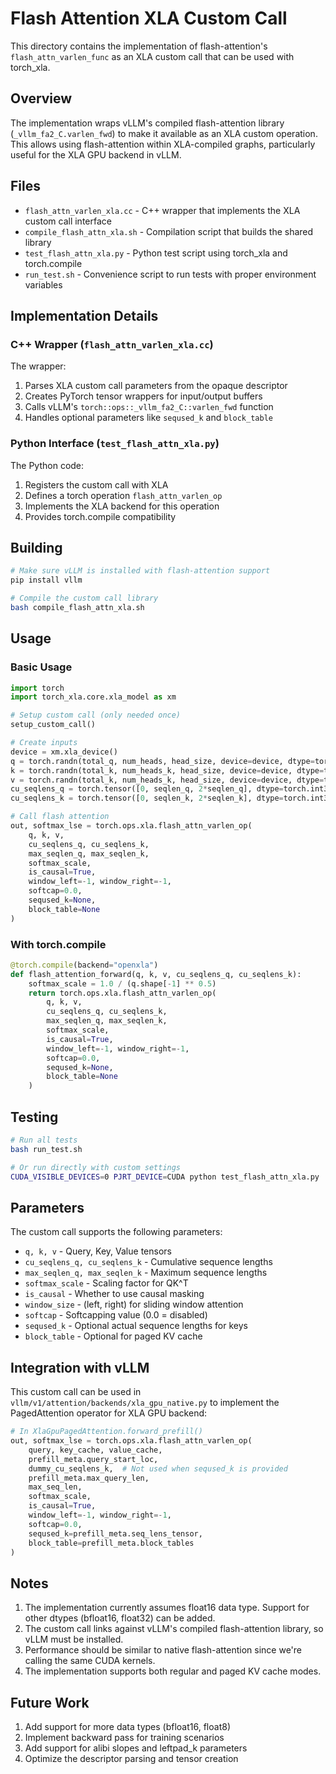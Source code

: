 # Flash Attention XLA Custom Call

This directory contains the implementation of flash-attention's `flash_attn_varlen_func` as an XLA custom call that can be used with torch_xla.

## Overview

The implementation wraps vLLM's compiled flash-attention library (`_vllm_fa2_C.varlen_fwd`) to make it available as an XLA custom operation. This allows using flash-attention within XLA-compiled graphs, particularly useful for the XLA GPU backend in vLLM.

## Files

- `flash_attn_varlen_xla.cc` - C++ wrapper that implements the XLA custom call interface
- `compile_flash_attn_xla.sh` - Compilation script that builds the shared library
- `test_flash_attn_xla.py` - Python test script using torch_xla and torch.compile
- `run_test.sh` - Convenience script to run tests with proper environment variables

## Implementation Details

### C++ Wrapper (`flash_attn_varlen_xla.cc`)

The wrapper:
1. Parses XLA custom call parameters from the opaque descriptor
2. Creates PyTorch tensor wrappers for input/output buffers
3. Calls vLLM's `torch::ops::_vllm_fa2_C::varlen_fwd` function
4. Handles optional parameters like `seqused_k` and `block_table`

### Python Interface (`test_flash_attn_xla.py`)

The Python code:
1. Registers the custom call with XLA
2. Defines a torch operation `flash_attn_varlen_op` 
3. Implements the XLA backend for this operation
4. Provides torch.compile compatibility

## Building

```bash
# Make sure vLLM is installed with flash-attention support
pip install vllm

# Compile the custom call library
bash compile_flash_attn_xla.sh
```

## Usage

### Basic Usage

```python
import torch
import torch_xla.core.xla_model as xm

# Setup custom call (only needed once)
setup_custom_call()

# Create inputs
device = xm.xla_device()
q = torch.randn(total_q, num_heads, head_size, device=device, dtype=torch.float16)
k = torch.randn(total_k, num_heads_k, head_size, device=device, dtype=torch.float16)
v = torch.randn(total_k, num_heads_k, head_size, device=device, dtype=torch.float16)
cu_seqlens_q = torch.tensor([0, seqlen_q, 2*seqlen_q], dtype=torch.int32, device=device)
cu_seqlens_k = torch.tensor([0, seqlen_k, 2*seqlen_k], dtype=torch.int32, device=device)

# Call flash attention
out, softmax_lse = torch.ops.xla.flash_attn_varlen_op(
    q, k, v,
    cu_seqlens_q, cu_seqlens_k,
    max_seqlen_q, max_seqlen_k,
    softmax_scale,
    is_causal=True,
    window_left=-1, window_right=-1,
    softcap=0.0,
    seqused_k=None,
    block_table=None
)
```

### With torch.compile

```python
@torch.compile(backend="openxla")
def flash_attention_forward(q, k, v, cu_seqlens_q, cu_seqlens_k):
    softmax_scale = 1.0 / (q.shape[-1] ** 0.5)
    return torch.ops.xla.flash_attn_varlen_op(
        q, k, v,
        cu_seqlens_q, cu_seqlens_k,
        max_seqlen_q, max_seqlen_k,
        softmax_scale,
        is_causal=True,
        window_left=-1, window_right=-1,
        softcap=0.0,
        seqused_k=None,
        block_table=None
    )
```

## Testing

```bash
# Run all tests
bash run_test.sh

# Or run directly with custom settings
CUDA_VISIBLE_DEVICES=0 PJRT_DEVICE=CUDA python test_flash_attn_xla.py
```

## Parameters

The custom call supports the following parameters:

- `q, k, v` - Query, Key, Value tensors
- `cu_seqlens_q, cu_seqlens_k` - Cumulative sequence lengths
- `max_seqlen_q, max_seqlen_k` - Maximum sequence lengths
- `softmax_scale` - Scaling factor for QK^T
- `is_causal` - Whether to use causal masking
- `window_size` - (left, right) for sliding window attention
- `softcap` - Softcapping value (0.0 = disabled)
- `seqused_k` - Optional actual sequence lengths for keys
- `block_table` - Optional for paged KV cache

## Integration with vLLM

This custom call can be used in `vllm/v1/attention/backends/xla_gpu_native.py` to implement the PagedAttention operator for XLA GPU backend:

```python
# In XlaGpuPagedAttention.forward_prefill()
out, softmax_lse = torch.ops.xla.flash_attn_varlen_op(
    query, key_cache, value_cache,
    prefill_meta.query_start_loc,
    dummy_cu_seqlens_k,  # Not used when seqused_k is provided
    prefill_meta.max_query_len,
    max_seq_len,
    softmax_scale,
    is_causal=True,
    window_left=-1, window_right=-1,
    softcap=0.0,
    seqused_k=prefill_meta.seq_lens_tensor,
    block_table=prefill_meta.block_tables
)
```

## Notes

1. The implementation currently assumes float16 data type. Support for other dtypes (bfloat16, float32) can be added.
2. The custom call links against vLLM's compiled flash-attention library, so vLLM must be installed.
3. Performance should be similar to native flash-attention since we're calling the same CUDA kernels.
4. The implementation supports both regular and paged KV cache modes.

## Future Work

1. Add support for more data types (bfloat16, float8)
2. Implement backward pass for training scenarios
3. Add support for alibi slopes and leftpad_k parameters
4. Optimize the descriptor parsing and tensor creation